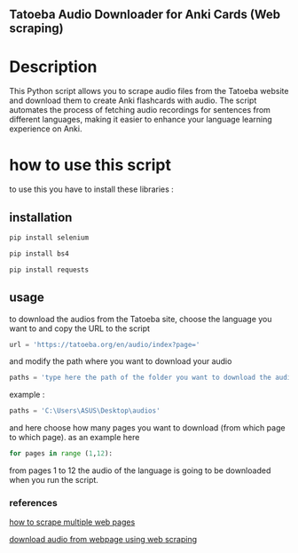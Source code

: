 ## Tatoeba Audio Downloader for Anki Cards (Web scraping)
# Description
This Python script allows you to scrape audio files from the Tatoeba website and download them to create Anki flashcards with audio. The script automates the process of fetching audio recordings for sentences from different languages, making it easier to enhance your language learning experience on Anki.

# how to use this script
to use this you have to install these libraries :
## installation
```bash
pip install selenium
```
```bash
pip install bs4
```
```bash
pip install requests
```
## usage
to download the audios from the Tatoeba site, choose the language you want to  and copy the URL to the script  
```python
url = 'https://tatoeba.org/en/audio/index?page='
```
and modify the path where you want to download your audio
```python
paths = 'type here the path of the folder you want to download the audio into'
```
example :
```python
paths = 'C:\Users\ASUS\Desktop\audios'
```
and here choose how many pages you want to download (from which page to which page). 
as an example here 
```python
for pages in range (1,12):
```
from pages 1 to 12 the audio of the language is going to be downloaded when you run the script.
### references 
[how to scrape multiple web pages](https://www.geeksforgeeks.org/how-to-scrape-multiple-pages-of-a-website-using-python/)

[download audio from webpage using web scraping](https://stackoverflow.com/questions/59539194/how-to-download-all-mp3-url-as-mp3-from-a-webpage-using-python3)
